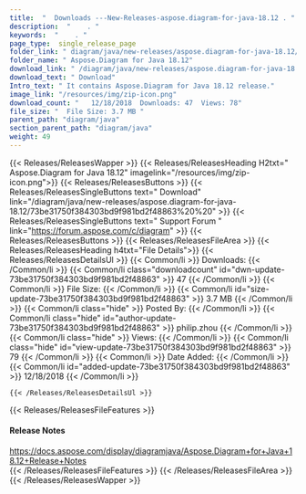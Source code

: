 ```yaml
---
title:  "  Downloads ---New-Releases-aspose.diagram-for-java-18.12 . " 
description:  "    . " 
keywords:  "    . " 
page_type:  single_release_page
folder_link: " diagram/java/new-releases/aspose.diagram-for-java-18.12/"
folder_name: " Aspose.Diagram for Java 18.12"
download_link: " /diagram/java/new-releases/aspose.diagram-for-java-18.12/73be31750f384303bd9f981bd2f48863"
download_text: " Download"
Intro_text: " It contains Aspose.Diagram for Java 18.12 release."
image_link: "/resources/img/zip-icon.png"
download_count: "   12/18/2018  Downloads: 47  Views: 78"
file_size: "  File Size: 3.7 MB "
parent_path: "diagram/java"
section_parent_path: "diagram/java"
weight: 49 
---
```


{{< Releases/ReleasesWapper >}}
  {{< Releases/ReleasesHeading H2txt=" Aspose.Diagram for Java 18.12" imagelink="/resources/img/zip-icon.png">}}
  {{< Releases/ReleasesButtons >}}
    {{< Releases/ReleasesSingleButtons text=" Download" link="/diagram/java/new-releases/aspose.diagram-for-java-18.12/73be31750f384303bd9f981bd2f48863%20%20" >}}
    {{< Releases/ReleasesSingleButtons text=" Support Forum " link="https://forum.aspose.com/c/diagram" >}}
  {{< Releases/ReleasesButtons >}}
  {{< Releases/ReleasesFileArea >}}
    {{< Releases/ReleasesHeading h4txt="File Details">}}
    {{< Releases/ReleasesDetailsUl >}}
            {{< Common/li  >}} Downloads: {{< /Common/li >}} 
      {{< Common/li class="downloadcount" id="dwn-update-73be31750f384303bd9f981bd2f48863" >}} 47 {{< /Common/li >}} 
      {{< Common/li  >}} File Size: {{< /Common/li >}} 
      {{< Common/li id="size-update-73be31750f384303bd9f981bd2f48863" >}} 3.7 MB {{< /Common/li >}} 
      {{< Common/li  class="hide" >}} Posted By: {{< /Common/li >}} 
      {{< Common/li class="hide" id="author-update-73be31750f384303bd9f981bd2f48863" >}} philip.zhou {{< /Common/li >}} 
      {{< Common/li class="hide"  >}} Views: {{< /Common/li >}} 
      {{< Common/li class="hide" id="view-update-73be31750f384303bd9f981bd2f48863" >}} 79 {{< /Common/li >}} 
      {{< Common/li  >}} Date Added: {{< /Common/li >}} 
      {{< Common/li id="added-update-73be31750f384303bd9f981bd2f48863" >}} 12/18/2018 {{< /Common/li >}} 

    {{< /Releases/ReleasesDetailsUl >}}

  {{< Releases/ReleasesFileFeatures >}}
      <h4>Release Notes</h4><div><a href="https://docs.aspose.com/display/diagramjava/Aspose.Diagram+for+Java+18.12+Release+Notes">https://docs.aspose.com/display/diagramjava/Aspose.Diagram+for+Java+18.12+Release+Notes</a></div>
  {{< /Releases/ReleasesFileFeatures >}}
 {{< /Releases/ReleasesFileArea >}}
{{< /Releases/ReleasesWapper >}}


